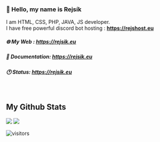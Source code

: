 ### 💨 Hello, my name is Rejsík
I am HTML, CSS, PHP, JAVA, JS developer.<br>
I have free powerful discord bot hosting : **https://rejshost.eu**

##### 🌐 My Web : https://rejsik.eu
##### 💬 Documentation: https://rejsik.eu
##### 🕐 Status: https://rejsik.eu
<br>

## My Github Stats

<img src="https://github-readme-stats.vercel.app/api?username=Rejsik99&show_icons=true&bg_color=040f0f&title_color=2f97c1&icon_color=f5b700&text_color=0cf574">

<img src="https://github-readme-stats.vercel.app/api/top-langs/?usernameRejsik99&bg_color=040f0f&title_color=2f97c1&icon_color=f5b700&text_color=0cf574">

![visitors](https://visitor-badge.laobi.icu/badge?page_id=Rejsik99.Rejsik99)
